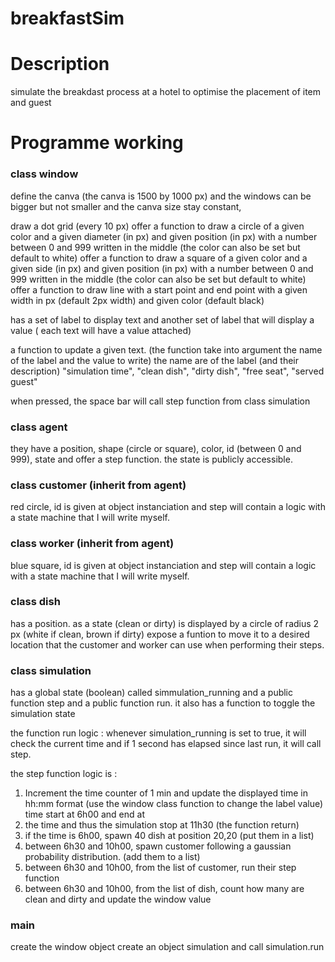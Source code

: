 # breakfastSim

# Description
simulate the breakdast process at a hotel to
optimise the placement of item and guest

# Programme working
### class window
define the canva (the canva is 1500 by 1000 px) and the windows can be bigger but not smaller and the canva size stay constant,

draw a dot grid (every 10 px)
offer a function to draw a circle of a given color and a given diameter (in px) and given position (in px) with a number between 0 and 999 written in the middle (the color can also be set but default to white)
offer a function to draw a square of a given color and a given side (in px) and given position (in px) with a number between 0 and 999 written in the middle (the color can also be set but default to white)
offer a function to draw line with a start point and end point with a given width in px (default 2px width) and given color (default black)

has a set of label to display text and another set of label that will display a value ( each text will have a value attached)

a function to update a given text. (the function take into argument the name of the label and the value to write) the name are of the label (and their description) "simulation time", "clean dish", "dirty dish", "free seat", "served guest"

when pressed, the space bar will call step function from class simulation

### class agent
they have a position, shape (circle or square), color, id (between 0 and 999), state and offer a step function.
the state is publicly accessible.

### class customer (inherit from agent)
red circle, id is given at object instanciation and step will contain a logic with a state machine that I will write myself.

### class worker (inherit from agent)
blue square, id is given at object instanciation and step will contain a logic with a state machine that I will write myself.

### class dish
has a position.
as a state (clean or dirty)
is displayed by a circle of radius 2 px (white if clean, brown if dirty)
expose a funtion to move it to a desired location that the customer and worker can use when performing their steps.

### class simulation
has a global state (boolean) called simmulation_running and a public function step and a public function run.
it also has a function to toggle the simulation state 

the function run logic : 
whenever simulation_running is set to true, it will check the current time and if 1 second has elapsed since last run, it will call step.

the step function logic is :

1) Increment the time counter of 1 min and update the displayed time in hh:mm format (use the window class function to change the label value) time start at 6h00 and end at 
2) the time and thus the simulation stop at 11h30 (the function return)
3) if the time is 6h00, spawn 40 dish at position 20,20 (put them in a list)
4) between 6h30 and 10h00, spawn customer following a gaussian probability distribution. (add them to a list)
5) between 6h30 and 10h00, from the list of customer, run their step function
6) between 6h30 and 10h00, from the list of dish, count how many are clean and dirty and update the window value

### main
create the window object
create an object simulation and call simulation.run